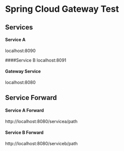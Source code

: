 # Spring Cloud Gateway Test


## Services

#### Service A
localhost:8090

####Service B
localhost:8091

#### Gateway Service
localhost:8080

## Service Forward

#### Service A Forward
http://localhost:8080/servicea/path

#### Service B Forward
http://localhost:8080/serviceb/path